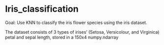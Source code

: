 # Iris_classification
Goal: Use KNN to classify the iris flower species using the iris dataset.

The dataset consists of 3 types of irises’ (Setosa, Versicolour, and Virginica) petal and sepal length, stored in a 150x4 numpy.ndarray


